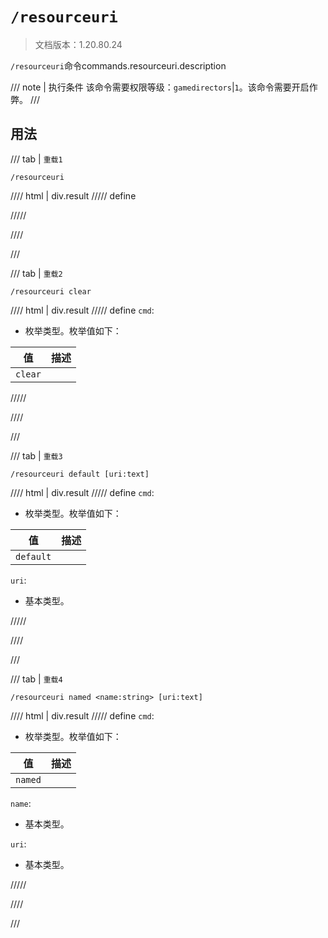 # `/resourceuri`

> 文档版本：1.20.80.24

`/resourceuri`命令commands.resourceuri.description

/// note | 执行条件
该命令需要权限等级：`gamedirectors`|`1`。该命令需要开启作弊。
///

## 用法

/// tab | `重载1`
```mcfunction
/resourceuri
```

//// html | div.result
///// define

/////

////

///

/// tab | `重载2`
```mcfunction
/resourceuri clear
```

//// html | div.result
///// define
`cmd`: <!-- md:samp ResourceActionClear -->

- 枚举类型。枚举值如下：

|值|描述|
|---|---|
|`clear`||



/////

////

///

/// tab | `重载3`
```mcfunction
/resourceuri default [uri:text]
```

//// html | div.result
///// define
`cmd`: <!-- md:samp ResourceActionDefault -->

- 枚举类型。枚举值如下：

|值|描述|
|---|---|
|`default`||


`uri`: <!-- md:samp text -->

- 基本类型。


/////

////

///

/// tab | `重载4`
```mcfunction
/resourceuri named <name:string> [uri:text]
```

//// html | div.result
///// define
`cmd`: <!-- md:samp ResourceActionNamed -->

- 枚举类型。枚举值如下：

|值|描述|
|---|---|
|`named`||


`name`: <!-- md:samp string -->

- 基本类型。

`uri`: <!-- md:samp text -->

- 基本类型。


/////

////

///
